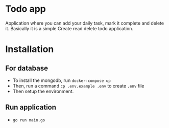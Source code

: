 # Todo app

Application where you can add your daily task, mark it complete and delete it. Basically it is a simple Create read delete todo application.

# Installation

## For database

- To install the mongodb, run `docker-compose up`
- Then, run a command `cp .env.example .env` to create `.env` file
- Then setup the environment.

## Run application

- `go run main.go`
